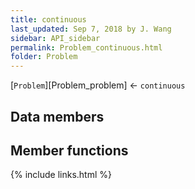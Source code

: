 ```yaml
---
title: continuous
last_updated: Sep 7, 2018 by J. Wang
sidebar: API_sidebar
permalink: Problem_continuous.html
folder: Problem
---
```


[`Problem`][Problem_problem] &larr; `continuous` 

## Data members

## Member functions

{% include links.html %}